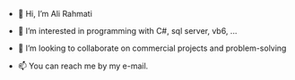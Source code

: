 - 👋 Hi, I’m Ali Rahmati
- 👀 I’m interested in programming with C#, sql server, vb6, ...

- 💞️ I’m looking to collaborate on commercial projects and problem-solving
- 📫 You can reach me by my e-mail.

<!---
ar3003/ar3003 is a ✨ special ✨ repository because its `README.md` (this file) appears on your GitHub profile.
You can click the Preview link to take a look at your changes.
--->
